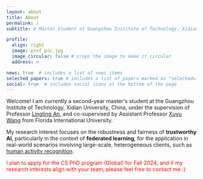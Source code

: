 ```yaml
---
layout: about
title: About
permalink: /
subtitle: # Master Student at Guangzhou Institute of Technology, Xidian University, China

profile:
  align: right
  image: prof_pic.jpg
  image_circular: false # crops the image to make it circular
  address: >

news: true  # includes a list of news items
selected_papers: true # includes a list of papers marked as "selected={true}"
social: true  # includes social icons at the bottom of the page
---
```


Welcome! I am currently a second-year master's student at the Guangzhou Institute of Technology, Xidian University, China, under the supervision of Professor [Lingling An](https://scholar.google.com/citations?hl=zh-CN&user=DZuZUBYAAAAJ&view_op=list_works&sortby=pubdate), and co-supervised by Assistant Professor [Xuyu Wang](https://users.cs.fiu.edu/~xuywang/) from Florida International University.

My research interest focuses on the robustness and fairness of **trustworthy AI**, particularly in the context of **federated learning**, for the application in real-world scenarios involving large-scale, heterogeneous clients, such as [human activity recognition](https://dl.acm.org/doi/pdf/10.1145/3580795).

<span style="color:red"> I plan to apply for the CS PhD program (Global) for Fall 2024, and if my research interests align with your team, please feel free to contact me :)